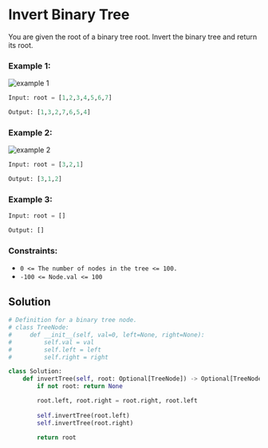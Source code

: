 # Invert Binary Tree 
You are given the root of a binary tree root. Invert the binary tree and return its root.

### Example 1:

![example 1](/Trees/Images/public-6.avif)
```python
Input: root = [1,2,3,4,5,6,7]

Output: [1,3,2,7,6,5,4]
```
### Example 2:

![example 2](/Trees/Images/public-7.avif)
```python
Input: root = [3,2,1]

Output: [3,1,2]
```

### Example 3:
```python
Input: root = []

Output: []
```

### Constraints:
- `0 <= The number of nodes in the tree <= 100.`
- `-100 <= Node.val <= 100`

## Solution
```python
# Definition for a binary tree node.
# class TreeNode:
#     def __init__(self, val=0, left=None, right=None):
#         self.val = val
#         self.left = left
#         self.right = right

class Solution:
    def invertTree(self, root: Optional[TreeNode]) -> Optional[TreeNode]:
        if not root: return None

        root.left, root.right = root.right, root.left
        
        self.invertTree(root.left)
        self.invertTree(root.right)
        
        return root
```